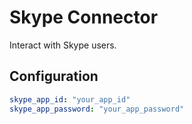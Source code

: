 # Skype Connector

Interact with Skype users.

## Configuration

```yaml
skype_app_id: "your_app_id"
skype_app_password: "your_app_password"
```
